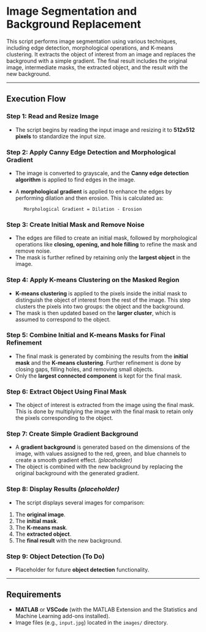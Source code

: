 # Image Segmentation and Background Replacement

This script performs image segmentation using various techniques, including edge detection, morphological operations, and K-means clustering. It extracts the object of interest from an image and replaces the background with a simple gradient. The final result includes the original image, intermediate masks, the extracted object, and the result with the new background.

---

## Execution Flow

### **Step 1: Read and Resize Image**
- The script begins by reading the input image and resizing it to **512x512 pixels** to standardize the input size.

### **Step 2: Apply Canny Edge Detection and Morphological Gradient**
- The image is converted to grayscale, and the **Canny edge detection algorithm** is applied to find edges in the image.
- A **morphological gradient** is applied to enhance the edges by performing dilation and then erosion. This is calculated as:
  
  ```plaintext
     Morphological Gradient = Dilation - Erosion
  ```
    
### **Step 3: Create Initial Mask and Remove Noise**
- The edges are filled to create an initial mask, followed by morphological operations like **closing, opening, and hole filling** to refine the mask and remove noise.
- The mask is further refined by retaining only the **largest object** in the image.

### **Step 4: Apply K-means Clustering on the Masked Region**
- **K-means clustering** is applied to the pixels inside the initial mask to distinguish the object of interest from the rest of the image. This step clusters the pixels into two groups: the object and the background.
- The mask is then updated based on the **larger cluster**, which is assumed to correspond to the object.

### **Step 5: Combine Initial and K-means Masks for Final Refinement**
- The final mask is generated by combining the results from the **initial mask** and the **K-means clustering**. Further refinement is done by closing gaps, filling holes, and removing small objects.
- Only the **largest connected component** is kept for the final mask.

### **Step 6: Extract Object Using Final Mask**
- The object of interest is extracted from the image using the final mask. This is done by multiplying the image with the final mask to retain only the pixels corresponding to the object.

### **Step 7: Create Simple Gradient Background**
- A **gradient background** is generated based on the dimensions of the image, with values assigned to the red, green, and blue channels to create a smooth gradient effect. *(placeholder)*
- The object is combined with the new background by replacing the original background with the generated gradient.

### **Step 8: Display Results** *(placeholder)*
- The script displays several images for comparison:
1. The **original image**.
2. The **initial mask**.
3. The **K-means mask**.
4. The **extracted object**.
5. The **final result** with the new background.

### **Step 9: Object Detection (To Do)**
- Placeholder for future **object detection** functionality.

---

## Requirements

- **MATLAB** or **VSCode** (with the MATLAB Extension and the Statistics and Machine Learning add-ons installed).
- Image files (e.g., `input.jpg`) located in the `images/` directory.
